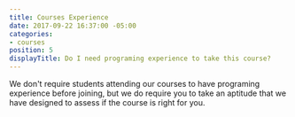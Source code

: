 ```yaml
---
title: Courses Experience
date: 2017-09-22 16:37:00 -05:00
categories:
- courses
position: 5
displayTitle: Do I need programing experience to take this course?
---
```


We don't require students attending our courses to have programing experience before joining, but we do require you to take an aptitude that we have designed to assess if the course is right for you.